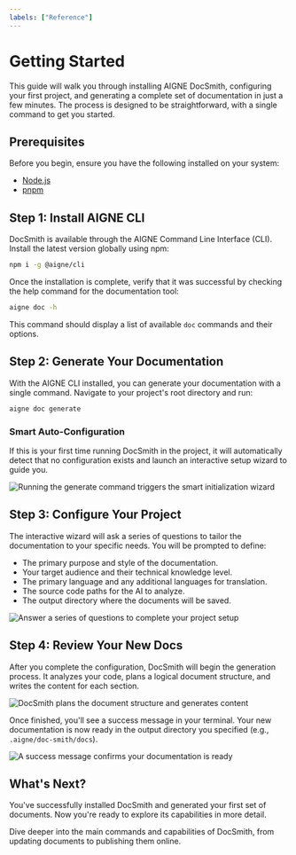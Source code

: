 ```yaml
---
labels: ["Reference"]
---
```


# Getting Started

This guide will walk you through installing AIGNE DocSmith, configuring your first project, and generating a complete set of documentation in just a few minutes. The process is designed to be straightforward, with a single command to get you started.

## Prerequisites

Before you begin, ensure you have the following installed on your system:

- [Node.js](https://nodejs.org/)
- [pnpm](https://pnpm.io/)

## Step 1: Install AIGNE CLI

DocSmith is available through the AIGNE Command Line Interface (CLI). Install the latest version globally using npm:

```bash
npm i -g @aigne/cli
```

Once the installation is complete, verify that it was successful by checking the help command for the documentation tool:

```bash
aigne doc -h
```

This command should display a list of available `doc` commands and their options.

## Step 2: Generate Your Documentation

With the AIGNE CLI installed, you can generate your documentation with a single command. Navigate to your project's root directory and run:

```bash
aigne doc generate
```

### Smart Auto-Configuration

If this is your first time running DocSmith in the project, it will automatically detect that no configuration exists and launch an interactive setup wizard to guide you.

![Running the generate command triggers the smart initialization wizard](https://docsmith.aigne.io/image-bin/uploads/0c45a32667c5250e54194a61d9495965.png)

## Step 3: Configure Your Project

The interactive wizard will ask a series of questions to tailor the documentation to your specific needs. You will be prompted to define:

- The primary purpose and style of the documentation.
- Your target audience and their technical knowledge level.
- The primary language and any additional languages for translation.
- The source code paths for the AI to analyze.
- The output directory where the documents will be saved.

![Answer a series of questions to complete your project setup](https://docsmith.aigne.io/image-bin/uploads/fbedbfa256036ad6375a6c18047a75ad.png)

## Step 4: Review Your New Docs

After you complete the configuration, DocSmith will begin the generation process. It analyzes your code, plans a logical document structure, and writes the content for each section.

![DocSmith plans the document structure and generates content](https://docsmith.aigne.io/image-bin/uploads/d0766c19380a02eb8a6f8ce86a838849.png)

Once finished, you'll see a success message in your terminal. Your new documentation is now ready in the output directory you specified (e.g., `.aigne/doc-smith/docs`).

![A success message confirms your documentation is ready](https://docsmith.aigne.io/image-bin/uploads/0967443611408ad9d0042793d590b8fd.png)

## What's Next?

You've successfully installed DocSmith and generated your first set of documents. Now you're ready to explore its capabilities in more detail.

<x-card data-title="Explore Core Features" data-icon="lucide:compass" data-href="/features" data-cta="Learn More">
  Dive deeper into the main commands and capabilities of DocSmith, from updating documents to publishing them online.
</x-card>